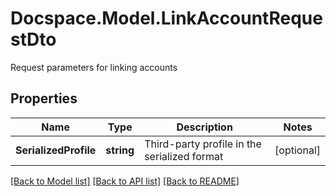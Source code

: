 # Docspace.Model.LinkAccountRequestDto
Request parameters for linking accounts

## Properties

Name | Type | Description | Notes
------------ | ------------- | ------------- | -------------
**SerializedProfile** | **string** | Third-party profile in the serialized format | [optional] 

[[Back to Model list]](../README.md#documentation-for-models) [[Back to API list]](../README.md#documentation-for-api-endpoints) [[Back to README]](../README.md)


